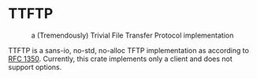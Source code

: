 # TTFTP
<p align="center">a (Tremendously) Trivial File Transfer Protocol implementation </p>

TTFTP is a sans-io, no-std, no-alloc TFTP implementation
as according to [RFC 1350](https://datatracker.ietf.org/doc/html/rfc1350).
Currently, this crate implements only a client and does not support options.